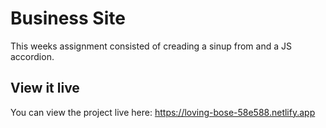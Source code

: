 # Business Site

This weeks assignment consisted of creading a sinup from and a JS accordion. 

## View it live

You can view the project live here:
https://loving-bose-58e588.netlify.app
